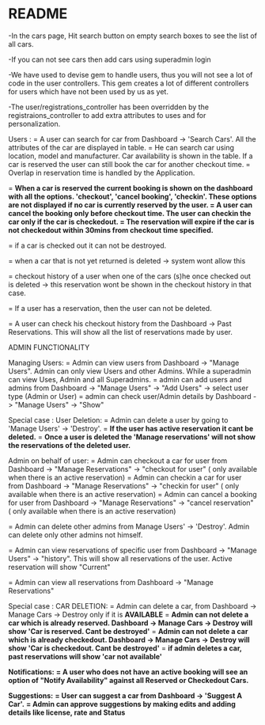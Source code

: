 # README


-In the cars page, Hit search button on empty search boxes to see the list of all cars.

-If you can not see cars then add cars using superadmin login

-We have used to devise gem to handle users, thus you will not see a lot of code in the user controllers. This gem creates a lot of different controllers for users which have not been used by us as yet. 

-The user/registrations_controller has been overridden by the registraions_controller to add extra attributes to uses and for personalization. 


Users :
= A user can search for car from Dashboard -> 'Search Cars'. All the attributes of the car are displayed in table.
= He can search car using location, model and manufacturer. Car availability is shown in the table. If a car is reserved the user can still book the car for another checkout time.
= Overlap in reservation time is handled by the Application. 

= **When a car is reserved the current booking is shown on the dashboard with all the options. 'checkout', 'cancel booking', 'checkin'. These options are not displayed if no car is currently reserved by the user. 
= A user can cancel the booking only before checkout time. The user can checkin the car only if the car is checkedout. 
= The reservation will expire if the car is not checkedout within 30mins from checkout time specified.**

= if a car is checked out it can not be destroyed. 

= when a car that is not yet returned is deleted -> system wont allow this

= checkout history of a user when one of the cars (s)he once checked out is deleted -> this reservation wont be shown in the checkout history in that case.

= If a user has a reservation, then the user can not be deleted.

= A user can check his checkout history from the Dashboard -> Past Reservations. This will show all the list of reservations made by user.


ADMIN FUNCTIONALITY
 
 
Managing Users:
= Admin can view users from Dashboard -> "Manage Users". Admin can only view Users and other Admins. While a superadmin can view Uses, Admin and all Superadmins.
= admin can add users and admins from Dashboard -> "Manage Users" -> "Add Users" -> select user type (Admin or User)
= admin can check user/Admin details by Dashboard -> "Manage Users" -> "Show"

Special case : User Deletion:
= Admin can delete a user by going to 'Manage Users' -> 'Destroy'. 
= **If the user has active reservation it cant be deleted.** 
= **Once a user is deleted the 'Manage reservations' will not show the reservations of the deleted user.**

Admin on behalf of user:
= Admin can checkout a car for user from Dashboard -> "Manage Reservations" -> "checkout for user" ( only available when there is an active reservation)
= Admin can checkin a car for user from Dashboard -> "Manage Reservations" -> "checkin for user" ( only available when there is an active reservation)
= Admin can cancel a booking for user from Dashboard -> "Manage Reservations" -> "cancel reservation" ( only available when there is an active reservation)

= Admin can delete other admins from Manage Users' -> 'Destroy'. Admin can delete only other admins not himself.

= Admin can view reservations of specific user from Dashboard -> "Manage Users" -> "history". This will show all reservations of the user. Active reservation will show "Current"  

= Admin can view all reservations from Dashboard -> "Manage Reservations"

Special case : CAR DELETION: 
= Admin can delete a car, from Dashboard -> Manage Cars -> Destroy only if it is **AVAILABLE**
= **Admin can not delete a car which is already reserved. Dashboard -> Manage Cars -> Destroy  will show 'Car is reserved. Cant be destroyed'**
= **Admin can not delete a car which is already checkedout. Dashboard -> Manage Cars -> Destroy will show 'Car is checkedout. Cant be destroyed'**
= **if admin deletes a car, past reservations will show 'car not available'**


**Notifications:** 
**= A user who does not have an active booking will see an option of "Notify Availability" against all Reserved or Checkedout Cars.**

**Suggestions:**
**= User can suggest a car from Dashboard -> 'Suggest A Car'.**
**= Admin can approve suggestions by making edits and adding details like license, rate and Status**